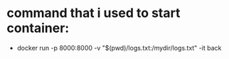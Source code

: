 # command that i used to start container:
- docker run -p 8000:8000 -v "$(pwd)/logs.txt:/mydir/logs.txt" -it back
